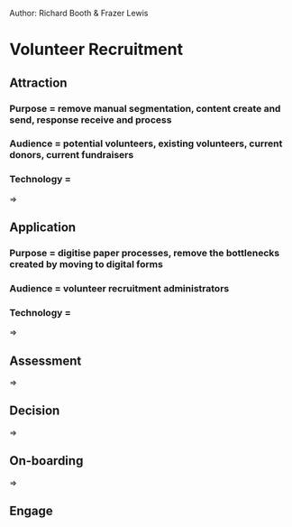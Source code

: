 Author: Richard Booth & Frazer Lewis

# Volunteer Recruitment
## Attraction
### Purpose = remove manual segmentation, content create and send, response receive and process 
### Audience = potential volunteers, existing volunteers, current donors, current fundraisers
### Technology = 
=>
## Application
### Purpose = digitise paper processes, remove the bottlenecks created by moving to digital forms
### Audience = volunteer recruitment administrators
### Technology = 
=>
## Assessment
=>
## Decision
=> 
## On-boarding
=>
## Engage
